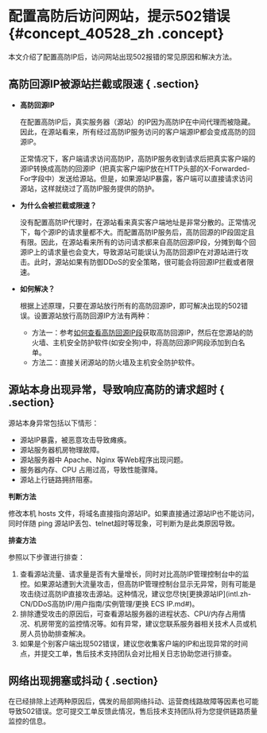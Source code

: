 # 配置高防后访问网站，提示502错误 {#concept_40528_zh .concept}

本文介绍了配置高防IP后，访问网站出现502报错的常见原因和解决方法。

## 高防回源IP被源站拦截或限速 { .section}

-   **高防回源IP**

    在配置高防IP后，真实服务器（源站）的IP因为高防IP在中间代理而被隐藏。因此，在源站看来，所有经过高防IP服务访问的客户端源IP都会变成高防的回源IP。

    正常情况下，客户端请求访问高防IP，高防IP服务收到请求后把真实客户端的源IP转换成高防的回源IP（把真实客户端IP放在HTTP头部的X-Forwarded-For字段中）发送给源站。但是，如果源站IP暴露，客户端可以直接请求访问源站，这样就绕过了高防IP服务提供的防护。

-   **为什么会被拦截或限速？**

    没有配置高防IP代理时，在源站看来真实客户端地址是非常分散的。正常情况下，每个源IP的请求量都不大。而配置高防IP服务后，高防回源的IP段固定且有限。因此，在源站看来所有的访问请求都来自高防回源IP段，分摊到每个回源IP上的请求量也会变大，导致源站可能误认为高防回源IP在对源站进行攻击。此时，源站如果有防御DDoS的安全策略，很可能会将回源IP拦截或者限速。

-   **如何解决？**

    根据上述原理，只要在源站放行所有的高防回源IP，即可解决出现的502错误。设置源站放行高防回源IP方法有两种：

    -   方法一：参考[如何查看高防回源IP段](intl.zh-CN/DDoS高防IP/常见问题/如何查看高防回源IP段.md#)获取高防回源IP，然后在您源站的防火墙、主机安全防护软件\(如安全狗\)中，将高防回源IP网段添加到白名单。
    -   方法二：直接关闭源站的防火墙及主机安全防护软件。

## 源站本身出现异常，导致响应高防的请求超时 { .section}

源站本身异常包括以下情形：

-   源站IP暴露，被恶意攻击导致瘫痪。
-   源站服务器机房物理故障。
-   源站服务器中 Apache、Nginx 等Web程序出现问题。
-   服务器内存、CPU 占用过高，导致性能骤降。
-   源站上行链路拥挤阻塞。

**判断方法**

修改本机 hosts 文件，将域名直接指向源站IP。如果直接通过源站IP也不能访问，同时伴随 ping 源站IP丢包、telnet超时等现象，可判断为是此类原因导致。

**排查方法**

参照以下步骤进行排查：

1.  查看源站流量、请求量是否有大量增长，同时对比高防IP管理控制台中的监控。如果源站遭到大流量攻击，但高防IP管理控制台显示无异常，则有可能是攻击绕过高防IP直接攻击源站。这种情况，建议您尽快[更换源站IP](intl.zh-CN/DDoS高防IP/用户指南/实例管理/更换 ECS IP.md#)。
2.  排除遭受攻击的原因后，可查看源站服务器的进程状态、CPU/内存占用情况、机房带宽的监控情况等。如有异常，建议您联系服务器相关技术人员或机房人员协助排查解决。
3.  如果是个别客户端出现502错误，建议您收集客户端的IP和出现异常的时间点，并提交工单，售后技术支持团队会对比相关日志协助您进行排查。

## 网络出现拥塞或抖动 { .section}

在已经排除上述两种原因后，偶发的局部网络抖动、运营商线路故障等因素也可能导致502错误。您可提交工单反馈此情况，售后技术支持团队将为您提供链路质量监控的信息。

